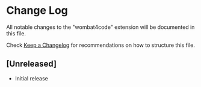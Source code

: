 # Change Log

All notable changes to the "wombat4code" extension will be documented in this file.

Check [Keep a Changelog](http://keepachangelog.com/) for recommendations on how to structure this file.

## [Unreleased]

- Initial release
